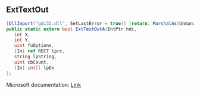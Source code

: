 ## ExtTextOut

```csharp
[DllImport("gdi32.dll", SetLastError = true)] [return: MarshalAs(UnmanagedType.Bool)]
public static extern bool ExtTextOutA(IntPtr hdc,
   int X,
   int Y,
   uint fuOptions,
   [In] ref RECT lprc,
   string lpString,
   uint cbCount,
   [In] int[] lpDx
);
```

Microsoft documentation: [Link](https://docs.microsoft.com/en-us/windows/win32/api/wingdi/nf-wingdi-exttextouta)
